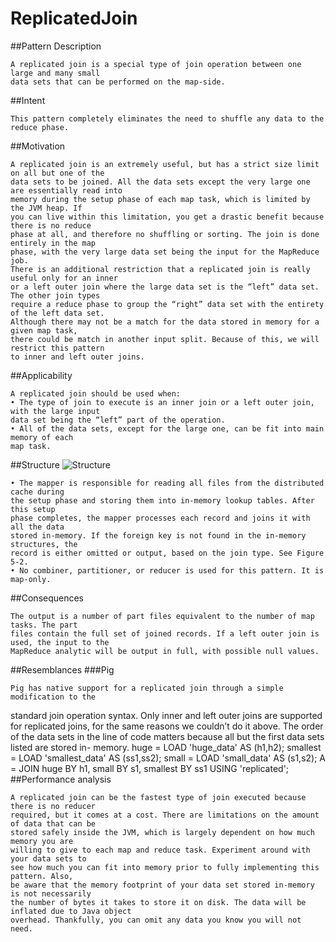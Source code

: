 # ReplicatedJoin
##Pattern Description
```
A replicated join is a special type of join operation between one large and many small
data sets that can be performed on the map-side.
```
##Intent
```
This pattern completely eliminates the need to shuffle any data to the reduce phase.
```
##Motivation
```
A replicated join is an extremely useful, but has a strict size limit on all but one of the
data sets to be joined. All the data sets except the very large one are essentially read into
memory during the setup phase of each map task, which is limited by the JVM heap. If
you can live within this limitation, you get a drastic benefit because there is no reduce
phase at all, and therefore no shuffling or sorting. The join is done entirely in the map
phase, with the very large data set being the input for the MapReduce job.
There is an additional restriction that a replicated join is really useful only for an inner
or a left outer join where the large data set is the “left” data set. The other join types
require a reduce phase to group the “right” data set with the entirety of the left data set.
Although there may not be a match for the data stored in memory for a given map task,
there could be match in another input split. Because of this, we will restrict this pattern
to inner and left outer joins.
```
##Applicability
```
A replicated join should be used when:
• The type of join to execute is an inner join or a left outer join, with the large input
data set being the “left” part of the operation.
• All of the data sets, except for the large one, can be fit into main memory of each
map task.
```
##Structure
![Structure](https://github.com/geftimov/MapReduce/tree/master/readme/img/ReplicatedJoin.png)
```
• The mapper is responsible for reading all files from the distributed cache during
the setup phase and storing them into in-memory lookup tables. After this setup
phase completes, the mapper processes each record and joins it with all the data
stored in-memory. If the foreign key is not found in the in-memory structures, the
record is either omitted or output, based on the join type. See Figure 5-2.
• No combiner, partitioner, or reducer is used for this pattern. It is map-only.
```
##Consequences
```
The output is a number of part files equivalent to the number of map tasks. The part
files contain the full set of joined records. If a left outer join is used, the input to the
MapReduce analytic will be output in full, with possible null values.
```
##Resemblances
###Pig

    Pig has native support for a replicated join through a simple modification to the
standard join operation syntax. Only inner and left outer joins are supported for
replicated joins, for the same reasons we couldn’t do it above. The order of the data
sets in the line of code matters because all but the first data sets listed are stored in-
memory.
huge = LOAD 'huge_data' AS (h1,h2);
smallest = LOAD 'smallest_data' AS (ss1,ss2);
small = LOAD 'small_data' AS (s1,s2);
A = JOIN huge BY h1, small BY s1, smallest BY ss1 USING 'replicated';
##Performance analysis
```
A replicated join can be the fastest type of join executed because there is no reducer
required, but it comes at a cost. There are limitations on the amount of data that can be
stored safely inside the JVM, which is largely dependent on how much memory you are
willing to give to each map and reduce task. Experiment around with your data sets to
see how much you can fit into memory prior to fully implementing this pattern. Also,
be aware that the memory footprint of your data set stored in-memory is not necessarily
the number of bytes it takes to store it on disk. The data will be inflated due to Java object
overhead. Thankfully, you can omit any data you know you will not need.
```